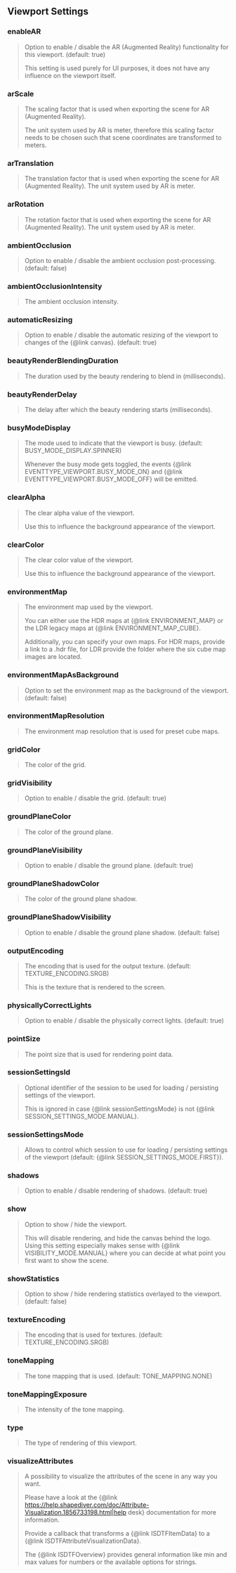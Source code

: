 ## Viewport Settings

### enableAR
> Option to enable / disable the AR (Augmented Reality) functionality for this viewport. (default: true)
>
> This setting is used purely for UI purposes, it does not have any influence on the viewport itself.

### arScale
> The scaling factor that is used when exporting the scene for AR (Augmented Reality).
>
> The unit system used by AR is meter, therefore this scaling factor needs to be chosen
> such that scene coordinates are transformed to meters.

### arTranslation
> The translation factor that is used when exporting the scene for AR (Augmented Reality). The unit system used by AR is meter.

### arRotation
> The rotation factor that is used when exporting the scene for AR (Augmented Reality). The unit system used by AR is meter.

### ambientOcclusion
> Option to enable / disable the ambient occlusion post-processing. (default: false)

### ambientOcclusionIntensity
> The ambient occlusion intensity.

### automaticResizing
> Option to enable / disable the automatic resizing of the viewport to changes of the {@link canvas}. (default: true)

### beautyRenderBlendingDuration
> The duration used by the beauty rendering to blend in (milliseconds).

### beautyRenderDelay
> The delay after which the beauty rendering starts (milliseconds).

### busyModeDisplay
> The mode used to indicate that the viewport is busy. (default: BUSY_MODE_DISPLAY.SPINNER)
>
> Whenever the busy mode gets toggled, the events {@link EVENTTYPE_VIEWPORT.BUSY_MODE_ON} and {@link EVENTTYPE_VIEWPORT.BUSY_MODE_OFF} will be emitted.

### clearAlpha
> The clear alpha value of the viewport.
>
> Use this to influence the background appearance of the viewport.

### clearColor
> The clear color value of the viewport.
>
> Use this to influence the background appearance of the viewport.

### environmentMap
> The environment map used by the viewport.
>
> You can either use the HDR maps at {@link ENVIRONMENT_MAP} or the LDR legacy maps at {@link ENVIRONMENT_MAP_CUBE}.
>
> Additionally, you can specify your own maps. For HDR maps, provide a link to a .hdr file, for LDR provide the folder where the six cube map images are located.

### environmentMapAsBackground
> Option to set the environment map as the background of the viewport. (default: false)

### environmentMapResolution
> The environment map resolution that is used for preset cube maps.

### gridColor
> The color of the grid.

### gridVisibility
> Option to enable / disable the grid. (default: true)

### groundPlaneColor
> The color of the ground plane.

### groundPlaneVisibility
> Option to enable / disable the ground plane. (default: true)

### groundPlaneShadowColor
> The color of the ground plane shadow.

### groundPlaneShadowVisibility
> Option to enable / disable the ground plane shadow. (default: false)

### outputEncoding
> The encoding that is used for the output texture. (default: TEXTURE_ENCODING.SRGB)
> 
> This is the texture that is rendered to the screen.

### physicallyCorrectLights
> Option to enable / disable the physically correct lights. (default: true)

### pointSize
> The point size that is used for rendering point data.

### sessionSettingsId
> Optional identifier of the session to be used for loading / persisting settings of the viewport.
> 
> This is ignored in case {@link sessionSettingsMode} is not {@link SESSION_SETTINGS_MODE.MANUAL}.

### sessionSettingsMode
> Allows to control which session to use for loading / persisting settings of the viewport (default: {@link SESSION_SETTINGS_MODE.FIRST}).

### shadows
> Option to enable / disable rendering of shadows. (default: true)

### show
> Option to show / hide the viewport.
> 
> This will disable rendering, and hide the canvas behind the logo.
> Using this setting especially makes sense with {@link VISIBILITY_MODE.MANUAL} where you can decide at what point you first want to show the scene.

### showStatistics
> Option to show / hide rendering statistics overlayed to the viewport. (default: false)

### textureEncoding
> The encoding that is used for textures. (default: TEXTURE_ENCODING.SRGB)
  
### toneMapping
> The tone mapping that is used. (default: TONE_MAPPING.NONE)

### toneMappingExposure
> The intensity of the tone mapping.

### type
> The type of rendering of this viewport.

### visualizeAttributes
> A possibility to visualize the attributes of the scene in any way you want. 
>
> Please have a look at the {@link https://help.shapediver.com/doc/Attribute-Visualization.1856733198.html|help desk} documentation for more information.
>
> Provide a callback that transforms a {@link ISDTFItemData} to a {@link ISDTFAttributeVisualizationData}.
>
> The {@link ISDTFOverview} provides general information like min and max values for numbers or the available options for strings.